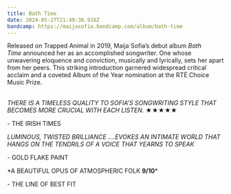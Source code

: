 ```yaml
---
title: Bath Time
date: 2024-05-27T21:49:36.916Z
bandcamp: https://maijasofia.bandcamp.com/album/bath-time
---
```

Released on Trapped Animal in 2019, Maija Sofia’s debut album *Bath Time* announced her as an accomplished songwriter. One whose unwavering eloquence and conviction, musically and lyrically, sets her apart from her peers. This striking introduction garnered widespread critical acclaim and a coveted Album of the Year nomination at the RTÉ Choice Music Prize. 

*\
THERE IS A TIMELESS QUALITY TO SOFIA’S SONGWRITING STYLE THAT BECOMES MORE CRUCIAL WITH EACH LISTEN.* ★★★★★

\- THE IRISH TIMES

*LUMINOUS, TWISTED BRILLIANCE ....EVOKES AN INTIMATE WORLD THAT HANGS ON THE TENDRILS OF A VOICE THAT YEARNS TO SPEAK*

\- GOLD FLAKE PAINT

\*A BEAUTIFUL OPUS OF ATMOSPHERIC FOLK **9/10***

\- THE LINE OF BEST FIT